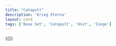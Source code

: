 ```yaml
---
title: "Catapult"
description: 'Krieg Eterna'
layout: card
tags: ['Base Set', 'Catapult', 'Unit', 'Siege']
---
```

{{<card-detail-page title="Catapult" artwork="Catapulta by Edward Poynter (1868)" />}}
